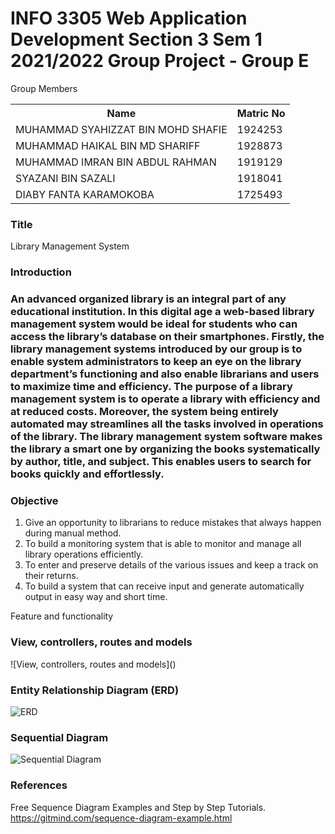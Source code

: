 # INFO 3305 Web Application Development Section 3 Sem 1 2021/2022 Group Project - Group E

Group Members
<table>
  <tr>
    <th>Name</th>
    <th>Matric No</th>
  </tr>
  <tr>
    <td>MUHAMMAD SYAHIZZAT BIN MOHD SHAFIE</td>
    <td>1924253</td>
  </tr>
  
  <tr>
    <td>MUHAMMAD HAIKAL BIN MD SHARIFF</td>
    <td>1928873</td>
  </tr>
  
  <tr>
    <td>MUHAMMAD IMRAN BIN ABDUL RAHMAN</td>
    <td>1919129</td>
  </tr>
  
  <tr>
    <td>SYAZANI BIN SAZALI</td>
    <td>1918041</td>
  </tr>
    
  <tr>
    <td>DIABY FANTA KARAMOKOBA</td>
    <td>1725493</td>
  </tr>
  
</table>

<h3>Title</h3>

Library Management System

<h3>Introduction<h3>

An advanced organized library is an integral part of any educational institution. In this digital age a web-based library management system would be ideal for students who can access the library’s database on their smartphones. 
Firstly, the library management systems introduced by our group is to enable system administrators to keep an eye on the library department’s functioning and also enable librarians and users to maximize time and efficiency. The purpose of a library management system is to operate a library with efficiency and at reduced costs. Moreover, the system being entirely automated may streamlines all the tasks involved in operations of the library. The library management system software makes the library a smart one by organizing the books systematically by author, title, and subject. This enables users to search for books quickly and effortlessly. 


<h3>Objective</h3>

<ol>
  <li>Give an opportunity to librarians to reduce mistakes that always happen during manual method.</li>
  <li>To build a monitoring system that is able to monitor and manage all library operations efficiently.</li>
  <li>To enter and preserve details of the various issues and keep a track on their returns.</li>
  <li>To build a system that can receive input and generate automatically output in easy way and short time.</li>
</ol>

Feature and functionality

<h3>View, controllers, routes and models</h3>
![View, controllers, routes and models]()

<h3>Entity Relationship Diagram (ERD)</h3>
  
![ERD](https://github.com/WebAppDev-Group-E/Project-Group-E/blob/4fc2a6831e10689d6a2b8aad9910fc35c9f67245/ERD.png) 

<h3>Sequential Diagram</h3>

![Sequential Diagram](https://github.com/WebAppDev-Group-E/Project-Group-E/blob/f56d52355be03920e2a054d6cc4672bafcb40686/Sequence%20Diagram.drawio.png)

  <h3>References</h3>
  
Free Sequence Diagram Examples and Step by Step Tutorials.
https://gitmind.com/sequence-diagram-example.html
